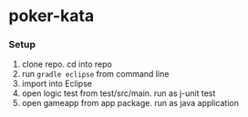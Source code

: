 # poker-kata

### Setup

1. clone repo. cd into repo
2. run `gradle eclipse` from command line
3. import into Eclipse 
4. open logic test from test/src/main. run as j-unit test
5. open gameapp from app package. run as java application 
